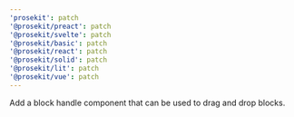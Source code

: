 ```yaml
---
'prosekit': patch
'@prosekit/preact': patch
'@prosekit/svelte': patch
'@prosekit/basic': patch
'@prosekit/react': patch
'@prosekit/solid': patch
'@prosekit/lit': patch
'@prosekit/vue': patch
---
```


Add a block handle component that can be used to drag and drop blocks.
